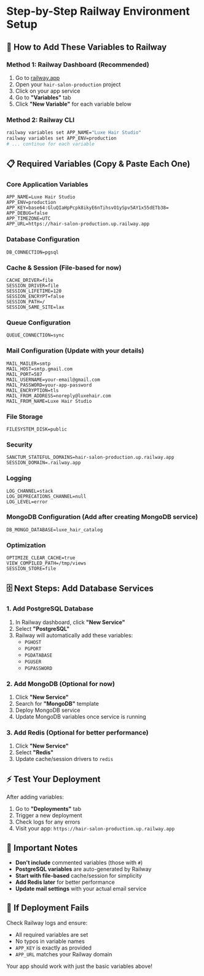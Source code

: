 # Step-by-Step Railway Environment Setup

## 🚀 How to Add These Variables to Railway

### Method 1: Railway Dashboard (Recommended)
1. Go to [railway.app](https://railway.app)
2. Open your `hair-salon-production` project
3. Click on your app service
4. Go to **"Variables"** tab
5. Click **"New Variable"** for each variable below

### Method 2: Railway CLI
```bash
railway variables set APP_NAME="Luxe Hair Studio"
railway variables set APP_ENV=production
# ... continue for each variable
```

## 📋 Required Variables (Copy & Paste Each One)

### Core Application Variables
```
APP_NAME=Luxe Hair Studio
APP_ENV=production
APP_KEY=base64:GluQIaHpPcpk8ikyE6nTihsvO1ySpv5AY1x55dETb38=
APP_DEBUG=false
APP_TIMEZONE=UTC
APP_URL=https://hair-salon-production.up.railway.app
```

### Database Configuration
```
DB_CONNECTION=pgsql
```

### Cache & Session (File-based for now)
```
CACHE_DRIVER=file
SESSION_DRIVER=file
SESSION_LIFETIME=120
SESSION_ENCRYPT=false
SESSION_PATH=/
SESSION_SAME_SITE=lax
```

### Queue Configuration
```
QUEUE_CONNECTION=sync
```

### Mail Configuration (Update with your details)
```
MAIL_MAILER=smtp
MAIL_HOST=smtp.gmail.com
MAIL_PORT=587
MAIL_USERNAME=your-email@gmail.com
MAIL_PASSWORD=your-app-password
MAIL_ENCRYPTION=tls
MAIL_FROM_ADDRESS=noreply@luxehair.com
MAIL_FROM_NAME=Luxe Hair Studio
```

### File Storage
```
FILESYSTEM_DISK=public
```

### Security
```
SANCTUM_STATEFUL_DOMAINS=hair-salon-production.up.railway.app
SESSION_DOMAIN=.railway.app
```

### Logging
```
LOG_CHANNEL=stack
LOG_DEPRECATIONS_CHANNEL=null
LOG_LEVEL=error
```

### MongoDB Configuration (Add after creating MongoDB service)
```
DB_MONGO_DATABASE=luxe_hair_catalog
```

### Optimization
```
OPTIMIZE_CLEAR_CACHE=true
VIEW_COMPILED_PATH=/tmp/views
SESSION_STORE=file
```

## 🗄️ Next Steps: Add Database Services

### 1. Add PostgreSQL Database
1. In Railway dashboard, click **"New Service"**
2. Select **"PostgreSQL"**
3. Railway will automatically add these variables:
   - `PGHOST`
   - `PGPORT`
   - `PGDATABASE`
   - `PGUSER`
   - `PGPASSWORD`

### 2. Add MongoDB (Optional for now)
1. Click **"New Service"**
2. Search for **"MongoDB"** template
3. Deploy MongoDB service
4. Update MongoDB variables once service is running

### 3. Add Redis (Optional for better performance)
1. Click **"New Service"**
2. Select **"Redis"**
3. Update cache/session drivers to `redis`

## ⚡ Test Your Deployment

After adding variables:
1. Go to **"Deployments"** tab
2. Trigger a new deployment
3. Check logs for any errors
4. Visit your app: `https://hair-salon-production.up.railway.app`

## 🚨 Important Notes

- **Don't include** commented variables (those with `#`)
- **PostgreSQL variables** are auto-generated by Railway
- **Start with file-based** cache/session for simplicity
- **Add Redis later** for better performance
- **Update mail settings** with your actual email service

## 🔧 If Deployment Fails

Check Railway logs and ensure:
- All required variables are set
- No typos in variable names
- `APP_KEY` is exactly as provided
- `APP_URL` matches your Railway domain

Your app should work with just the basic variables above!